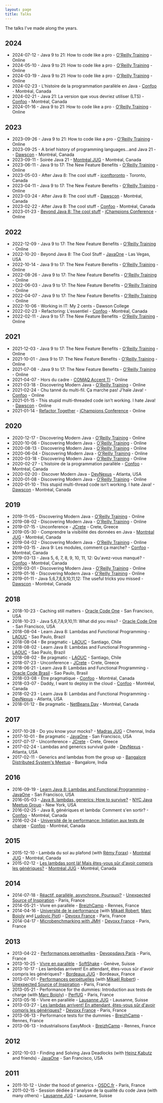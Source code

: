 ```yaml
---
layout: page
title: Talks
---
```


The talks I've made along the years.

## 2024

* 2024-07-12 - Java 9 to 21: How to code like a pro - [O'Reilly Training](https://www.oreilly.com/live-training/) - Online
* 2024-05-10 - Java 9 to 21: How to code like a pro - [O'Reilly Training](https://www.oreilly.com/live-training/) - Online
* 2024-03-19 - Java 9 to 21: How to code like a pro - [O'Reilly Training](https://www.oreilly.com/live-training/) - Online
* 2024-02-23 - L'histoire de la programmation parallèle en Java - [Confoo](https://confoo.ca) - Montréal, Canada
* 2024-02-21 - Java 21: La version que vous devriez utiliser (LTS) - [Confoo](https://confoo.ca) - Montréal, Canada
* 2024-01-16 - Java 9 to 21: How to code like a pro - [O'Reilly Training](https://www.oreilly.com/live-training/) - Online

## 2023

* 2023-09-26 - Java 9 to 21: How to code like a pro - [O'Reilly Training](https://www.oreilly.com/live-training/) - Online
* 2023-09-25 - A brief history of programming languages...and Java 21 -  - [Dawscon](https://www.dawsoncollege.qc.ca/dawscon/) - Montréal, Canada
* 2023-09-11 - Soirée Java 21 - [Montréal JUG](http://www.montreal-jug.org) - Montréal, Canada
* 2023-06-11 - Java 9 to 17: The New Feature Benefits - [O'Reilly Training](https://www.oreilly.com/live-training/) - Online
* 2023-05-03 - After Java 8: The cool stuff - [jconftoronto](https://2023.jconftoronto.dev/) - Toronto, Canada
* 2023-04-11 - Java 9 to 17: The New Feature Benefits - [O'Reilly Training](https://www.oreilly.com/live-training/) - Online
* 2023-03-24 - After Java 8: The cool stuff - [Dawscon](https://www.dawsoncollege.qc.ca/dawscon/) - Montréal, Canada
* 2023-02-22 - After Java 8: The cool stuff - [Confoo](https://confoo.ca) - Montréal, Canada
* 2023-01-23 - [Beyond Java 8: The cool stuff](https://www.youtube.com/watch?v=5AexTfwCtDY) - [jChampions Conference](https://jchampionsconf.com/) - Online

## 2022

* 2022-12-09 - Java 9 to 17: The New Feature Benefits - [O'Reilly Training](https://www.oreilly.com/live-training/) - Online
* 2022-10-20 - Beyond Java 8: The Cool Stuff - [JavaOne](https://www.oracle.com/cloudworld/javaone/) - Las Vegas, USA
* 2022-10-14 - Java 9 to 17: The New Feature Benefits - [O'Reilly Training](https://www.oreilly.com/live-training/) - Online
* 2022-08-26 - Java 9 to 17: The New Feature Benefits - [O'Reilly Training](https://www.oreilly.com/live-training/) - Online
* 2022-06-03 - Java 9 to 17: The New Feature Benefits - [O'Reilly Training](https://www.oreilly.com/live-training/) - Online
* 2022-04-07 - Java 9 to 17: The New Feature Benefits - [O'Reilly Training](https://www.oreilly.com/live-training/) - Online
* 2022-10-06 - Working in IT: My 2 cents - Dawson College
* 2022-02-23 - Refactoring: L'essentiel - [Confoo](https://confoo.ca) - Montréal, Canada
* 2022-02-11 - Java 9 to 17: The New Feature Benefits - [O'Reilly Training](https://www.oreilly.com/live-training/) - Online

## 2021

* 2021-12-03 - Java 9 to 17: The New Feature Benefits - [O'Reilly Training](https://www.oreilly.com/live-training/) - Online
* 2021-10-01 - Java 9 to 17: The New Feature Benefits - [O'Reilly Training](https://www.oreilly.com/live-training/) - Online
* 2021-07-08 - Java 9 to 17: The New Feature Benefits - [O'Reilly Training](https://www.oreilly.com/live-training/) - Online
* 2021-04-07 - Hors du cadre - [COMAQ Accent TI](http://www.comaq.qc.ca/journeesti/liste) - Online
* 2021-03-18 - Discovering Modern Java - [O'Reilly Training](https://www.oreilly.com/live-training/) - Online
* 2021-02-24 - Chu tanné du multi-fil. Ça marche pas! J'haïe Java! - [Confoo](https://confoo.ca/fr) - Online
* 2021-01-15 - This stupid multi-threaded code isn’t working. I hate Java! - [Dawscon](https://www.dawsoncollege.qc.ca/dawscon/) - Online
* 2021-01-14 - [Refactor Together](https://youtu.be/hTnrEepswjc) - [jChampions Conference](https://jchampionsconf.com/) - Online

## 2020

* 2020-12-17 - Discovering Modern Java - [O'Reilly Training](https://www.oreilly.com/live-training/) - Online
* 2020-10-06 - Discovering Modern Java - [O'Reilly Training](https://www.oreilly.com/live-training/) - Online
* 2020-08-13 - Discovering Modern Java - [O'Reilly Training](https://www.oreilly.com/live-training/) - Online
* 2020-06-04 - Discovering Modern Java - [O'Reilly Training](https://www.oreilly.com/live-training/) - Online
* 2020-03-18 - Discovering Modern Java - [O'Reilly Training](https://www.oreilly.com/live-training/) - Online
* 2020-02-27 - L'histoire de la programmation parallèle - [Confoo](https://confoo.ca) - Montréal, Canada
* 2020-02-20 - Discover Modern Java - [DevNexus](https://devnexus.com/) - Atlanta, USA
* 2020-01-08 - Discovering Modern Java - [O'Reilly Training](https://www.oreilly.com/live-training/) - Online
* 2020-01-10 - This stupid multi-thread code isn’t working. I hate Java! - [Dawscon](https://www.dawsoncollege.qc.ca/dawscon/) - Montréal, Canada

## 2019

* 2019-11-05 - Discovering Modern Java - [O'Reilly Training](https://www.oreilly.com/live-training/) - Online
* 2019-08-02 - Discovering Modern Java - [O'Reilly Training](https://www.oreilly.com/live-training/) - Online
* 2019-07-15 - Unconference - [JCrete](http://www.jcrete.org/) - Crete, Greece
* 2019-05-30 - Comprendre la visibilité des données en Java - [Montréal JUG](http://www.montreal-jug.org) - Montréal, Canada
* 2019-04-02 - Discovering Modern Java - [O'Reilly Training](https://www.oreilly.com/live-training/) - Online
* 2019-03-15 - Java 9: Les modules, comment ça marche? - [Confoo](https://confoo.ca) - Montréal, Canada
* 2019-03-13 - Java 5, 6, 7, 8, 9, 10, 11, 12: Qu'avez-vous manqué? - [Confoo](https://confoo.ca) - Montréal, Canada
* 2019-03-01 - Discovering Modern Java - [O'Reilly Training](https://www.oreilly.com/live-training/) - Online
* 2019-01-16 - Discovering Modern Java - [O'Reilly Training](https://www.oreilly.com/live-training/) - Online
* 2019-01-11 - Java 5,6,7,8,9,10,11,12: The useful tricks you missed - [Dawscon](https://www.dawsoncollege.qc.ca/dawscon/) - Montréal, Canada

## 2018

* 2018-10-23 - Caching still matters - [Oracle Code One](https://www.oracle.com/code-one/index.html) - San Francisco, USA
* 2018-10-23 - Java 5,6,7,8,9,10,11: What did you miss? - [Oracle Code One](https://www.oracle.com/code-one/index.html) - San Francisco, USA
* 2018-08-04 - Learn Java 8: Lambdas and Functional Programming - [LAOUC](http://www.laouc.org) - Sao Paulo, Brazil
* 2018-08-04 - Be pragmatic - [LAOUC](http://www.laouc.org) - Santiago, Chile
* 2018-08-02 - Learn Java 8: Lambdas and Functional Programming - [LAOUC](http://www.laouc.org) - Sao Paulo, Brazil
* 2018-08-02 - Be pragmatic - [LAOUC](http://www.laouc.org) - Santiago, Chile
* 2018-07-23 - Unconference - [JCrete](http://www.jcrete.org/) - Crete, Greece
* 2018-06-21 - Learn Java 8: Lambdas and Functional Programming - [Oracle Code Brasil](https://www.oracle.com/br/openworld/programs/oracle-code.html) - Sao Paulo, Brasil
* 2018-03-08 - Être pragmatique - [Confoo](https://confoo.ca) - Montréal, Canada
* 2018-03-07 - Daddy, I want to deploy in the cloud - [Confoo](https://confoo.ca) - Montréal, Canada
* 2018-02-23 - Learn Java 8: Lambdas and Functional Programming - [DevNexus](https://devnexus.com/) - Atlanta, USA
* 2018-01-12 - Be pragmatic - [NetBeans Day](https://www.dawsoncollege.qc.ca/netbeansday/) - Montréal, Canada

## 2017

* 2017-10-28 - Do you know your mocks? - [Madras JUG](https://www.meetup.com/MadrasJUG) - Chennai, India
* 2017-10-01 - Be pragmatic - [JavaOne](https://www.oracle.com/code-one/index.html) - San Francisco, USA
* 2017-07-17 - Unconference - [JCrete](http://www.jcrete.org/) - Crete, Greece 
* 2017-02-24 - Lambdas and generics survival guide - [DevNexus](https://devnexus.com/) - Atlanta, USA
* 2017-02-11 - Generics and lambdas from the group up - [Bangalore Distributed System's Meetup](https://www.meetup.com/Bangalore-Distributed-Systems-Meetup) - Bangalore, India

## 2016

* 2016-09-19 - [Learn Java 8: Lambdas and Functional Programming](https://www.youtube.com/watch?v=zolbIZS4SRQ&list=PLPIzp-E1msrYicmovyeuOABO4HxVPlhEA) - [JavaOne](https://www.oracle.com/code-one/index.html) - San Francisco, USA
* 2016-05-03 - [Java 8, lambdas, generics: How to survive?](https://fr.slideshare.net/henrit/java-8-lambdas-generics-how-to-survive-nyc-java-meetup-group) - [NYC Java Meetup Group](https://www.meetup.com/nycjava) - New York, USA 
* 2016-02-25 - Java 8, génériques et lambda: Comment s'en sortir? - [Confoo](https://confoo.ca) - Montréal, Canada
* 2016-02-24 - [Université de le performance: Initiation aux tests de charge](https://fr.slideshare.net/henrit/confoo-2016-initiation-aux-tests-de-charge) - [Confoo](https://confoo.ca) - Montréal, Canada

## 2015

* 2015-12-10 - Lambda du sol au plafond (with [Rémy Forax](http://forax.org)) - [Montréal JUG](http://www.montreal-jug.org) - Montréal, Canada
* 2015-02-12 - [Les lambdas sont là! Mais êtes-vous sûr d'avoir compris les génériques?](https://fr.slideshare.net/henrit/under-the-hood-of-generics-montreal-jug) - [Montréal JUG](http://www.montreal-jug.org) - Montréal, Canada

## 2014

* 2014-07-18 - [Réactif, parallèle, asynchrone. Pourquoi?](https://www.youtube.com/watch?v=W9-Zl5XLw8c) - [Unexpected Source of Inspiration](https://www.usievents.com) - Paris, France
* 2014-05-21 - Vivre en parallèle - [BreizhCamp](http://www.breizhcamp.org) - Rennes, France
* 2014-04-16 - [Université de le performance](https://fr.slideshare.net/henrit/perf-university) (with [Mikaël Robert](https://twitter.com/mikaelrob), [Marc Bojoly](https://twitter.com/mbojoly) and [Ludovic Piot](https://twitter.com/lpiot)) - [Devoxx France](https://www.devoxx.fr) - Paris, France
* 2014-04-17 - [Microbenchmarking with JMH](https://fr.slideshare.net/henrit/microbenchmarking-with-jmh) - [Devoxx France](https://www.devoxx.fr) - Paris, France

## 2013

* 2013-04-22 - [Performances perpétuelles](https://fr.slideshare.net/henrit/perf-devops-day) - [Devopsdays Paris](https://www.devopsdays.org) - Paris, France
* 2013-10-25 - [Vivre en parallèle](https://www.slideshare.net/henrit/vivre-en-parallle-jugl-2013) - [SoftShake](http://www.soft-shake.ch) - Genève, Suisse 
* 2013-10-17 - Les lambdas arrivent! En attendant, êtes-vous sûr d'avoir compris les génériques? - [Bordeaux JUG](http://bordeauxjug.org) - Bordeaux, France
* 2013-07-01 - [Performances perpétuelles](https://www.youtube.com/watch?v=BXO3LYQ9Vic) (with [Mikaël Robert](https://twitter.com/mikaelrob)) - [Unexpected Source of Inspiration](https://www.usievents.com) - Paris, France
* 2013-05-21 - Performance for the dummies: Introduction aux tests de charge (with [Marc Bojoly](https://twitter.com/mbojoly)) - [PerfUG](http://perfug.github.io) - Paris, France
* 2013-05-16 - Vivre en parallèle - [Lausanne JUG](http://jugl.ch/) - Lausanne, Suisse
* 2013-03-27 - [Les lambdas arrivent! En attendant, êtes-vous sûr d'avoir compris les génériques?](https://fr.slideshare.net/henrit/devoxxfr-2013) - [Devoxx France](https://www.devoxx.fr) - Paris, France
* 2013-06-13 - Performance tests for the dummies - [BreizhCamp](http://www.breizhcamp.org) - Rennes, France
* 2013-06-13 - Industrialisons EasyMock - [BreizhCamp](http://www.breizhcamp.org) - Rennes, France

## 2012

* 2012-10-03 - Finding and Solving Java Deadlocks (with [Heinz Kabutz](http://www.javaspecialists.eu) and friends) - [JavaOne](https://www.oracle.com/code-one/index.html) - San Francisco, USA

## 2011

* 2011-10-12 - Under the hood of generics - [OSDC.fr](http://osdc.fr/) - Paris, France
* 2011-02-15 - Session dédiée à l'analyse de la qualité du code Java (with many others) - [Lausanne JUG](http://jugl.ch/) - Lausanne, Suisse
